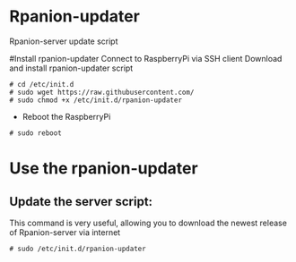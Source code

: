 # Rpanion-updater
Rpanion-server update script

#Install rpanion-updater
Connect to RaspberryPi via SSH client
Download and install rpanion-updater script
```
# cd /etc/init.d
# sudo wget https://raw.githubusercontent.com/
# sudo chmod +x /etc/init.d/rpanion-updater
```

- Reboot the RaspberryPi
```
# sudo reboot
```

# Use the rpanion-updater

## Update the server script:
This command is very useful, allowing you to download the newest release of Rpanion-server via internet
```
# sudo /etc/init.d/rpanion-updater
```
